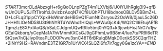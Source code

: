 $START$3mcrDLdAbzxgH+r6gQoOLnpPZgT4m1LXVbj6/iJ0iYU/hRglg3l9+qfBwUnOUPU5JlTtTIrolfxL0vizbzAoqN7KCf8UQhPTU18bdnosOBLDv5BBmZ+LD+LcFLq31pipCYXpxiHoWnmdeHBGvQ1FumNtIZsryou22OoW8/0jauL5c26DJH+H1LlOeND58U3t9hNYRTdYdWnd1HlQqL+WWuGjcK4i/WQ2C1l9EtujAEfBTgmzlzE8XFxIAoQ8/bSaLCJdgmUQwRRIo5tmj0hYQ3+k3jcwbHxJNrG7u1jwGEaIQkborq/yCepMa1A7hVMnmKXCsGJ9gGPhmLw9B8m4/Iue7tuPR9I6eTRStQsw7nCjJIyp0teaPLODOPvwu3snC48T6rBRuIqBMqkD0erjkSS5C2qrTHZ+2INrY9H2+RAVndmE3TZ1GR7b1UrVKX4SLQZl6fx7lr7qgy0Ge1zcYA==$END$